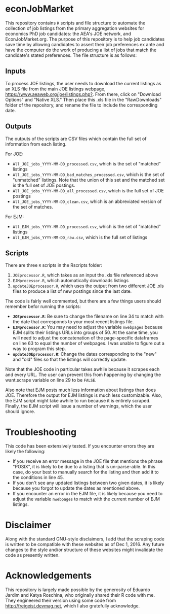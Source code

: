 # econJobMarket
This repository contains `R` scripts and file structure to automate the collection of job listings from the primary aggregation websites for economics PhD job candidates: the AEA's JOE network, and EconJobMarket.org. The purpose of this repository is to help job candidates save time by allowing candidates to assert their job preferences ex ante and have the computer do the work of producing a list of jobs that match the candidate's stated preferences. The file structure is as follows:

## Inputs
To process JOE listings, the user needs to download the current listings as an XLS file from the main JOE listings webpage, <https://www.aeaweb.org/joe/listings.php?>. From there, click on "Download Options" and "Native XLS." Then place this .xls file in the "RawDownloads" folder of the repository, and rename the file to include the corresponding date. 

## Outputs
The outputs of the scripts are CSV files which contain the full set of information from each listing.

For JOE:
* `All_JOE_jobs_YYYY-MM-DD_processed.csv`, which is the set of "matched" listings
* `All_JOE_jobs_YYYY-MM-DD_bad_matches_processed.csv`, which is the set of "unmatched" listings. Note that the union of this set and the matched set is the full set of JOE postings.
* `All_JOE_jobs_YYYY-MM-DD_all_processed.csv`, which is the full set of JOE postings
* `All_JOE_jobs_YYYY-MM-DD_clean.csv`, which is an abbreviated version of the set of matches.

For EJM:
* `All_EJM_jobs_YYYY-MM-DD_processed.csv`, which is the set of "matched" listings
* `All_EJM_jobs_YYYY-MM-DD_raw.csv`, which is the full set of listings

## Scripts
There are three `R` scripts in the Rscripts folder:
1. `JOEprocessor.R`, which takes as an input the .xls file referenced above
2. `EJMprocessor.R`, which automatically downloads listings 
3. `updateJOEprocessor.R`, which uses the output from two different JOE .xls files to produce a list of new postings since the last date.

The code is fairly well commented, but there are a few things users should remember befor running the scripts:
* **`JOEprocessor.R`**: Be sure to change the filename on line 34 to match with the date that corresponds to your most recent listings file.
* **`EJMprocessor.R`**: You may need to adjust the variable `nwebpages` because EJM splits their listings URLs into groups of 50. At the same time, you will need to adjust the concatenation of the page-specific dataframes on line 63 to equal the number of webpages. I was unable to figure out a way to program this step.
* **`updateJOEprocessor.R`**: Change the dates corresponding to the "new" and "old" files so that the listings will correctly update.

Note that the JOE code in particular takes awhile because it scrapes each and every URL. The user can prevent this from happening by changing the want.scrape variable on line 29 to be `FALSE`.

Also note that EJM posts much less information about listings than does JOE. Therefore the output for EJM listings is much less customizable. Also, the EJM script might take awhile to run because it is entirely scraped. Finally, the EJM script will issue a number of warnings, which the user should ignore.

# Troubleshooting
This code has been extensively tested. If you encounter errors they are likely the following:
* If you receive an error message in the JOE file that mentions the phrase "POSIX", it is likely to be due to a listing that is un-parse-able. In this case, do your best to manually search for the listing and then add it to the conditions in line 45.
* If you don't see any updated listings between two given dates, it is likely because you forgot to update the dates as mentioned above.
* If you encounter an error in the EJM file, it is likely because you need to adjust the variable `nwebpages` to match with the current number of EJM listings.

# Disclaimer
Along with the standard GNU-style disclaimers, I add that the scraping code is written to be compatible with these websites as of Dec 1, 2016. Any future changes to the style and/or structure of these websites might invalidate the code as presently written.

# Acknowledgements
This repository is largely made possible by the generosity of Eduardo Jardim and Katya Roschina, who originally shared their R code with me. They engineered their version using some code from <http://freigeist.devmag.net>, which I also gratefully acknowledge.